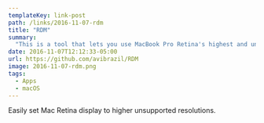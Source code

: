 ```yaml
---
templateKey: link-post
path: /links/2016-11-07-rdm
title: "RDM"
summary:
  "This is a tool that lets you use MacBook Pro Retina's highest and unsupported resolutions. As an example, a Retina MacBook Pro 13" can be set to 3360×2100 maximum resolution, as opposed to Apple's max supported 1680×1050. It is accessible from the menu bar."
date: 2016-11-07T12:12:33-05:00
url: https://github.com/avibrazil/RDM
image: 2016-11-07-rdm.png
tags:
  - Apps
  - macOS
---
```

Easily set Mac Retina display to higher unsupported resolutions.
